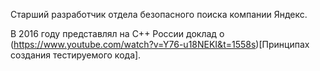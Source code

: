 Старший разработчик отдела безопасного поиска компании Яндекс.

В 2016 году представлял на С++ России доклад о (https://www.youtube.com/watch?v=Y76-u18NEKI&t=1558s)[Принципах создания тестируемого кода].
